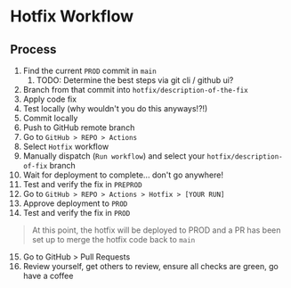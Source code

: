 # Hotfix Workflow

## Process

1. Find the current `PROD` commit in `main`
   1. TODO: Determine the best steps via git cli / github ui?
2. Branch from that commit into `hotfix/description-of-the-fix`
3. Apply code fix
4. Test locally (why wouldn't you do this anyways!?!)
5. Commit locally
6. Push to GitHub remote branch
7. Go to `GitHub > REPO > Actions`
8. Select `Hotfix` workflow
9. Manually dispatch (`Run workflow`) and select your `hotfix/description-of-fix` branch
10. Wait for deployment to complete... don't go anywhere!
11. Test and verify the fix in `PREPROD`
12. Go to `GitHub > REPO > Actions > Hotfix > [YOUR RUN]`
13. Approve deployment to `PROD`
14. Test and verify the fix in `PROD`

> At this point, the hotfix will be deployed to PROD and a PR has been set up to merge the hotfix code back to `main`

15. Go to GitHub > Pull Requests
16. Review yourself, get others to review, ensure all checks are green, go have a coffee
